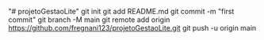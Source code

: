 "# projetoGestaoLite"  git init git add README.md git commit -m "first commit" git branch -M main git remote add origin https://github.com/fregnani123/projetoGestaoLite.git git push -u origin main
